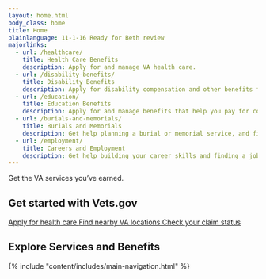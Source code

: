 ```yaml
---
layout: home.html
body_class: home
title: Home
plainlanguage: 11-1-16 Ready for Beth review
majorlinks:
  - url: /healthcare/
    title: Health Care Benefits
    description: Apply for and manage VA health care.
  - url: /disability-benefits/
    title: Disability Benefits
    description: Apply for disability compensation and other benefits for conditions related to your military service.
  - url: /education/
    title: Education Benefits
    description: Apply for and manage benefits that help you pay for college and training programs.
  - url: /burials-and-memorials/
    title: Burials and Memorials
    description: Get help planning a burial or memorial service, and find out how to get survivor and dependent benefits.
  - url: /employment/
    title: Careers and Employment
    description: Get help building your career skills and finding a job.
---
```

<div class="homepage-masthead">
  <div class="splash--home usa-grid"> 
    <div class="home-tagline">Get the VA services you’ve earned.</div>
  </div>
</div>

<div class="popular-container usa-grid">
  <h2 class="va-h-ruled--a">Get started with Vets.gov</h2>
  <div class="va-flex">   
  <a href="/healthcare/apply/" class="outline-link-block">
    Apply for health care
  </a>

  <a href="/facilities/" class="outline-link-block">
    Find nearby VA locations
  </a>

  <a href="/track-claims/" class="outline-link-block">
    Check your claim status
  </a>
</div>


<div class="main" role="main">
  <h2 class="va-h-ruled--stars">Explore Services and Benefits</h2>

  {% include "content/includes/main-navigation.html" %}
</div>
